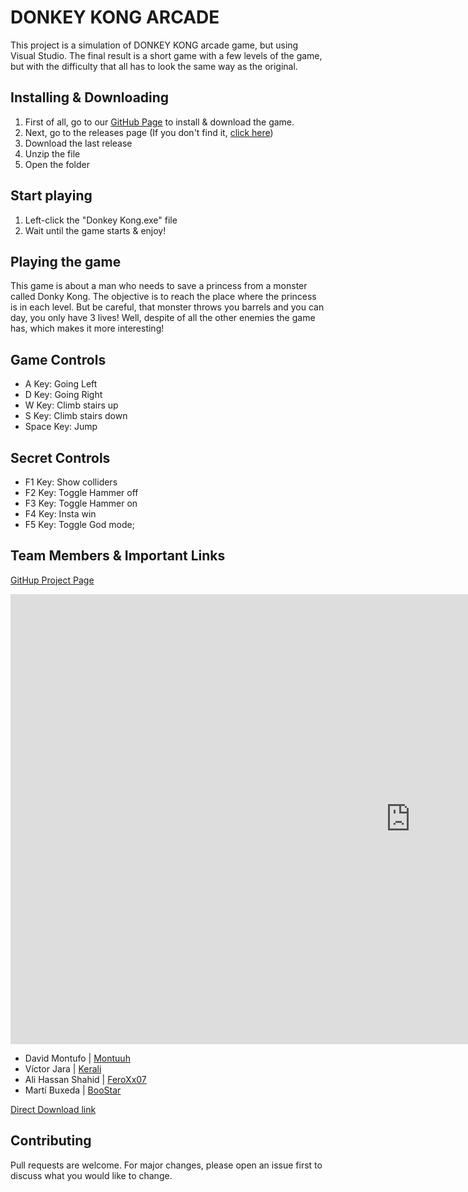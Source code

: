 # DONKEY KONG ARCADE

This project is a simulation of DONKEY KONG arcade game, but using Visual Studio. 
The final result is a short game with a few levels of the game, but with the difficulty that all has to 
look the same way as the original.

## Installing & Downloading

 1. First of all, go to our [GitHub Page](https://github.com/FeroXx07/Donkey-Kong) to install & download the game.
 2. Next, go to the releases page (If you don't find it, [click here](https://github.com/FeroXx07/Donkey-Kong/releases))
 3. Download the last release
 4. Unzip the file
 5. Open the folder

## Start playing

 1. Left-click the "Donkey Kong.exe" file
 2. Wait until the game starts & enjoy!

## Playing the game

This game is about a man who needs to save a princess from a monster called Donky Kong. The objective is to reach the place where the princess is in each level. But be careful, that monster throws you barrels and you can day, you only have 3 lives!
Well, despite of all the other enemies the game has, which makes it more interesting!

## Game Controls

 - A Key: Going Left
 - D Key: Going Right
 - W Key: Climb stairs up
 - S Key: Climb stairs down
 - Space Key: Jump

## Secret Controls

 - F1 Key: Show colliders
 - F2 Key: Toggle Hammer off
 - F3 Key: Toggle Hammer on
 - F4 Key: Insta win
 - F5 Key: Toggle God mode;

## Team Members & Important Links

[GitHup Project Page](https://github.com/FeroXx07/Donkey-Kong)

<iframe width="1280" height="720" src="https://www.youtube.com/embed/T9MWUt2MXPU" frameborder="0" allow="accelerometer; autoplay; encrypted-media; gyroscope; picture-in-picture" allowfullscreen></iframe>


 - David Montufo | [Montuuh](https://github.com/Montuuh)
 - Víctor Jara | [Kerali](https://github.com/Kerali)
 - Ali Hassan Shahid | [FeroXx07](https://github.com/FeroXx07)
 - Martí Buxeda | [BooStar](https://github.com/BooStarGamer)
 
[Direct Download link]( https://github.com/FeroXx07/Donkey-Kong/releases)

## Contributing
Pull requests are welcome. For major changes, please open an issue first to discuss what you would like to change.
